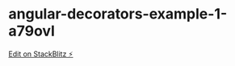 # angular-decorators-example-1-a79ovl

[Edit on StackBlitz ⚡️](https://stackblitz.com/edit/angular-decorators-example-1-a79ovl)
